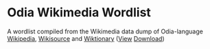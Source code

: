 # Odia Wikimedia Wordlist
A wordlist compiled from the Wikimedia data dump of Odia-language [Wikipedia](https://dumps.wikimedia.org/orwiki/), [Wikisource](https://dumps.wikimedia.org/orwikisource/20170501/) and [Wiktionary](https://dumps.wikimedia.org/orwiktionary/20170501/) ([View](https://github.com/OdiaWikimedia/Wordlist/blob/master/words.txt) [Download](https://github.com/OdiaWikimedia/Wordlist/archive/master.zip))

